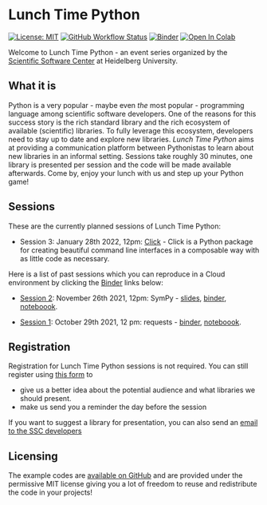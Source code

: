 # Lunch Time Python

[![License: MIT](https://img.shields.io/badge/License-MIT-yellow.svg)](https://opensource.org/licenses/MIT)
[![GitHub Workflow Status](https://img.shields.io/github/workflow/status/ssciwr/lunch-time-python/CI)](https://github.com/ssciwr/lunch-time-python/actions/workflows/ci.yml)
[![Binder](https://mybinder.org/badge_logo.svg)](https://mybinder.org/v2/gh/ssciwr/lunch-time-python/main)
[![Open In Colab](https://colab.research.google.com/assets/colab-badge.svg)](https://colab.research.google.com/github/ssciwr/lunch-time-python/blob/main)

Welcome to Lunch Time Python - an event series organized by the [Scientific Software Center](https://ssc.iwr.uni-heidelberg.de) at Heidelberg University.

## What it is

Python is a very popular - maybe even *the* most popular - programming language among scientific software developers. One of the reasons for this success story is the rich standard library and the rich ecosystem of available (scientific) libraries. To fully leverage this ecosystem, developers need to stay up to date and explore new libraries. *Lunch Time Python* aims at providing a communication platform between Pythonistas to learn about new libraries in an informal setting. Sessions take roughly 30 minutes, one library is presented per session and the code will be made available afterwards. Come by, enjoy your lunch with us and step up your Python game!

## Sessions

These are the currently planned sessions of Lunch Time Python:

* Session 3: January 28th 2022, 12pm: [Click](https://click.palletsprojects.com/en/8.0.x/) - Click is a Python package for creating beautiful command line interfaces in a composable way with as little code as necessary.

Here is a list of past sessions which you can reproduce in a Cloud environment by clicking the [Binder](https://mybinder.org) links below:

* [Session 2](lunchtime2/README.md): November 26th 2021, 12pm: SymPy - [slides](https://ssciwr.github.io/lunch-time-python/lunchtime2/lunchtime2.slides.html), [binder](https://mybinder.org/v2/gh/ssciwr/lunch-time-python.git/HEAD?labpath=lunchtime2%2Flunchtime2.ipynb), [noteboook](https://ssciwr.github.io/lunch-time-python/lunchtime2/lunchtime2.ipynb).

* [Session 1](lunchtime1/README.md): October 29th 2021, 12 pm: requests - [binder](https://mybinder.org/v2/gh/ssciwr/lunch-time-python.git/HEAD?labpath=lunchtime1%2Flunchtime1.ipynb), [noteboook](https://ssciwr.github.io/lunch-time-python/lunchtime1/lunchtime1.ipynb).

## Registration

Registration for Lunch Time Python sessions is not required. You can still register using [this form](https://ssc.iwr.uni-heidelberg.de/form/lunch-time-python-registration) to

* give us a better idea about the potential audience and what libraries we should present.
* make us send you a reminder the day before the session

If you want to suggest a library for presentation, you can also send an [email to the SSC developers](mailto:ssc@iwr.uni-heidelberg.de)

## Licensing

The example codes are [available on GitHub](https://github.com/ssciwr/lunch-time-python) and are provided under the permissive MIT license giving you a lot of freedom to reuse and redistribute the code in your projects!
